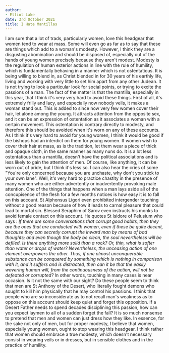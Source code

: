 ```yaml
---
author:
- Elliot Lake
date: 3rd October 2021
title: I Hate Mantillas
---
```


I am sure that a lot of trads, particularly women, love this headgear
that women tend to wear at mass. Some will even go as far as to say that
these are things which add to a woman's modesty. However, I think they
are a disgusting abomination and should be disposed of, especially out
of the hands of young women precisely because they aren't modest.
Modesty is the regulation of human exterior actions in line with the
rule of humility, which is fundamentally behaving in a manner which is
not ostentatious. It is being willing to blend in, as Christ blended in
for 30 years of his earthly life, living and working with very little to
set him apart from any other Judean. It is not trying to look a
particular look for social points, or trying to excite the passions of a
man. The fact of the matter is that the mantilla, especially in this
year, that I think it's very very hard to avoid these things. First of
all, it's extremely frilly and lacy, and especially now nobody veils, it
makes a woman stand out. This is added to since now very few women cover
their hair, let alone among the young. It attracts attention from the
opposite sex, and it can be an expression of ostentation as it
associates a woman with a certain movement. This ostentation is contrary
directly to modesty, and therefore this should be avoided when it's worn
on any of these accounts. As I think it's very hard to avoid for young
women, I think it would be good if the bishops had an interdict on them
for young women. If women wish to cover their hair at mass, as is the
tradition, let them wear a piece of thick and opaque cloth, in the same
manner as many nuns do. It is a lot less ostentatious than a mantilla,
doesn't have the political associations and is less likely to gain the
attention of men. Of course, like anything, it can be worn out of pride,
but I think it's less so. I can also hear the cries of some \"You're
only concerned because you are unchaste, why don't you stick to your own
lane\". Well, it's very hard to practice chastity in the presence of
many women who are either advertently or inadvertently provoking male
attention. One of the things that happens when a man lays aside all of
the concupisence of the flesh for a few months notices is how easy it is
to fall on this account. St Alphonsus Ligori even prohibited intergender
touching without a good reason because of how it leads to carnal
pleasure that could lead to mortal sin. Blessed Seraphim of Sarov even
instructs his monks to avoid female contact on this account. He quotes
St Isidore of Pelusium who says $:$ *If there are some conversations
that corrupt good habits, then they are the ones that are conducted with
women, even if these be quite decent, because they can secretly corrupt
the inward man by means of bad thoughts; and even though the body be
clean, the soul nevertheless will be defiled. Is there anything more
solid than a rock? Or, thin, what is softer than water or drops of
water? Nevertheless, the unceasing action of one element overpowers the
other. Thus, if one almost unconquerable substance can be conquered by
something which is nothing in comparison with it, and it suffers and is
distracted, then can it be that the easily wavering human will, from the
continuousness of the action, will not be defeated or corrupted?* In
other words, touching in many cases is near occasion. Is it not the same
with our sight? Do these people seem to think that men are St Anthony of
the Desert, who literally fought demons who sought to kill him
physically that he may control his passions. I think that people who are
so inconsiderate as to not recall man's weakness as to oppose on this
account should keep quiet and forget this opposition. If a Desert Father
needs to spend decades disciplining this passion, how can you expect
laymen to all of a sudden forget the fall? It is so much nonsense to
pretend that men and women can just dress how they like. In essence, for
the sake not only of men, but for proper modesty, I believe that women,
especially young women, ought to stop wearing this headgear. I think
rather that women should embrace a true modesty, which doesn't necessary
consist in wearing veils or in dresses, but in sensible clothes and in
the practice of humility.
